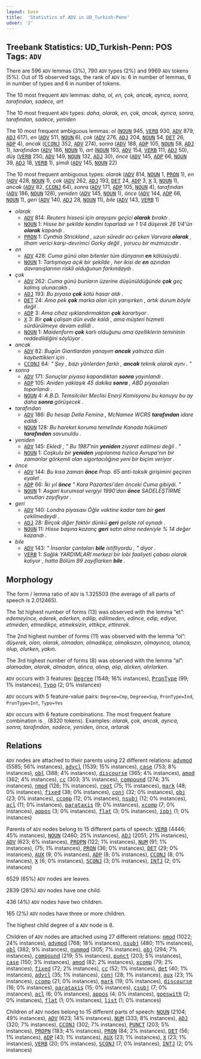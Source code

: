 ```yaml
---
layout: base
title:  'Statistics of ADV in UD_Turkish-Penn'
udver: '2'
---
```


## Treebank Statistics: UD_Turkish-Penn: POS Tags: `ADV`

There are 596 `ADV` lemmas (3%), 790 `ADV` types (2%) and 9969 `ADV` tokens (5%).
Out of 15 observed tags, the rank of `ADV` is: 6 in number of lemmas, 6 in number of types and 6 in number of tokens.

The 10 most frequent `ADV` lemmas: <em>daha, ol, en, çok, ancak, ayrıca, sonra, tarafından, sadece, art</em>

The 10 most frequent `ADV` types:  <em>daha, olarak, en, çok, ancak, ayrıca, sonra, tarafından, sadece, yeniden</em>

The 10 most frequent ambiguous lemmas: <em>ol</em> (<tt><a href="tr_penn-pos-NOUN.html">NOUN</a></tt> 945, <tt><a href="tr_penn-pos-VERB.html">VERB</a></tt> 930, <tt><a href="tr_penn-pos-ADV.html">ADV</a></tt> 879, <tt><a href="tr_penn-pos-ADJ.html">ADJ</a></tt> 617), <em>en</em> (<tt><a href="tr_penn-pos-ADV.html">ADV</a></tt> 511, <tt><a href="tr_penn-pos-NOUN.html">NOUN</a></tt> 6), <em>çok</em> (<tt><a href="tr_penn-pos-ADV.html">ADV</a></tt> 276, <tt><a href="tr_penn-pos-ADJ.html">ADJ</a></tt> 204, <tt><a href="tr_penn-pos-NOUN.html">NOUN</a></tt> 54, <tt><a href="tr_penn-pos-DET.html">DET</a></tt> 26, <tt><a href="tr_penn-pos-ADP.html">ADP</a></tt> 4), <em>ancak</em> (<tt><a href="tr_penn-pos-CCONJ.html">CCONJ</a></tt> 352, <tt><a href="tr_penn-pos-ADV.html">ADV</a></tt> 274), <em>sonra</em> (<tt><a href="tr_penn-pos-ADV.html">ADV</a></tt> 188, <tt><a href="tr_penn-pos-ADP.html">ADP</a></tt> 105, <tt><a href="tr_penn-pos-NOUN.html">NOUN</a></tt> 58, <tt><a href="tr_penn-pos-ADJ.html">ADJ</a></tt> 1), <em>tarafından</em> (<tt><a href="tr_penn-pos-ADV.html">ADV</a></tt> 186, <tt><a href="tr_penn-pos-NOUN.html">NOUN</a></tt> 1), <em>art</em> (<tt><a href="tr_penn-pos-NOUN.html">NOUN</a></tt> 193, <tt><a href="tr_penn-pos-ADV.html">ADV</a></tt> 154, <tt><a href="tr_penn-pos-VERB.html">VERB</a></tt> 111, <tt><a href="tr_penn-pos-ADJ.html">ADJ</a></tt> 50), <em>düş</em> (<tt><a href="tr_penn-pos-VERB.html">VERB</a></tt> 250, <tt><a href="tr_penn-pos-ADV.html">ADV</a></tt> 149, <tt><a href="tr_penn-pos-NOUN.html">NOUN</a></tt> 132, <tt><a href="tr_penn-pos-ADJ.html">ADJ</a></tt> 30), <em>önce</em> (<tt><a href="tr_penn-pos-ADV.html">ADV</a></tt> 145, <tt><a href="tr_penn-pos-ADP.html">ADP</a></tt> 66, <tt><a href="tr_penn-pos-NOUN.html">NOUN</a></tt> 39, <tt><a href="tr_penn-pos-ADJ.html">ADJ</a></tt> 18, <tt><a href="tr_penn-pos-VERB.html">VERB</a></tt> 1), <em>şimdi</em> (<tt><a href="tr_penn-pos-ADV.html">ADV</a></tt> 145, <tt><a href="tr_penn-pos-NOUN.html">NOUN</a></tt> 22)

The 10 most frequent ambiguous types:  <em>olarak</em> (<tt><a href="tr_penn-pos-ADV.html">ADV</a></tt> 814, <tt><a href="tr_penn-pos-NOUN.html">NOUN</a></tt> 1, <tt><a href="tr_penn-pos-PRON.html">PRON</a></tt> 1), <em>en</em> (<tt><a href="tr_penn-pos-ADV.html">ADV</a></tt> 428, <tt><a href="tr_penn-pos-NOUN.html">NOUN</a></tt> 1), <em>çok</em> (<tt><a href="tr_penn-pos-ADV.html">ADV</a></tt> 262, <tt><a href="tr_penn-pos-ADJ.html">ADJ</a></tt> 193, <tt><a href="tr_penn-pos-DET.html">DET</a></tt> 24, <tt><a href="tr_penn-pos-ADP.html">ADP</a></tt> 3, <tt><a href="tr_penn-pos-X.html">X</a></tt> 3, <tt><a href="tr_penn-pos-NOUN.html">NOUN</a></tt> 1), <em>ancak</em> (<tt><a href="tr_penn-pos-ADV.html">ADV</a></tt> 82, <tt><a href="tr_penn-pos-CCONJ.html">CCONJ</a></tt> 64), <em>sonra</em> (<tt><a href="tr_penn-pos-ADV.html">ADV</a></tt> 171, <tt><a href="tr_penn-pos-ADP.html">ADP</a></tt> 105, <tt><a href="tr_penn-pos-NOUN.html">NOUN</a></tt> 4), <em>tarafından</em> (<tt><a href="tr_penn-pos-ADV.html">ADV</a></tt> 186, <tt><a href="tr_penn-pos-NOUN.html">NOUN</a></tt> 128), <em>yeniden</em> (<tt><a href="tr_penn-pos-ADV.html">ADV</a></tt> 145, <tt><a href="tr_penn-pos-NOUN.html">NOUN</a></tt> 1), <em>önce</em> (<tt><a href="tr_penn-pos-ADV.html">ADV</a></tt> 144, <tt><a href="tr_penn-pos-ADP.html">ADP</a></tt> 66, <tt><a href="tr_penn-pos-NOUN.html">NOUN</a></tt> 1), <em>geri</em> (<tt><a href="tr_penn-pos-ADV.html">ADV</a></tt> 140, <tt><a href="tr_penn-pos-ADJ.html">ADJ</a></tt> 28, <tt><a href="tr_penn-pos-NOUN.html">NOUN</a></tt> 11), <em>bile</em> (<tt><a href="tr_penn-pos-ADV.html">ADV</a></tt> 143, <tt><a href="tr_penn-pos-VERB.html">VERB</a></tt> 1)


* <em>olarak</em>
  * <tt><a href="tr_penn-pos-ADV.html">ADV</a></tt> 814: <em>Reuters hissesi için arayışını geçici <b>olarak</b> bıraktı .</em>
  * <tt><a href="tr_penn-pos-NOUN.html">NOUN</a></tt> 1: <em>Hisse bir şekilde kendini toparladı ve 1 1/4 düşerek 26 1/4'ün <b>olarak</b> kapandı .</em>
  * <tt><a href="tr_penn-pos-PRON.html">PRON</a></tt> 1: <em>Cynthia Strickland , uzun süredir acı çeken Varvara <b>olarak</b> , ilham verici karşı-devrimci Gorky değil , yorucu bir mızmızcıdır .</em>
* <em>en</em>
  * <tt><a href="tr_penn-pos-ADV.html">ADV</a></tt> 428: <em>Cuma günü olan bitenler tüm dünyanın <b>en</b> kötüsüydü .</em>
  * <tt><a href="tr_penn-pos-NOUN.html">NOUN</a></tt> 1: <em>Tartışmaya açık bir şekilde , her ikisi de <b>en</b> azından davranışlarının riskli olduğunun farkındaydı .</em>
* <em>çok</em>
  * <tt><a href="tr_penn-pos-ADV.html">ADV</a></tt> 262: <em>Cuma günü bunların üzerine düşünüldüğünde <b>çok</b> geç kalmış olunacaktı .</em>
  * <tt><a href="tr_penn-pos-ADJ.html">ADJ</a></tt> 193: <em>Bu piyasa <b>çok</b> kötü hasar aldı .</em>
  * <tt><a href="tr_penn-pos-DET.html">DET</a></tt> 24: <em>Ama pek <b>çok</b> marka alan için yarışırken , artık durum böyle değil .</em>
  * <tt><a href="tr_penn-pos-ADP.html">ADP</a></tt> 3: <em>Ama cihaz ışıklandırmaktan <b>çok</b> karartıyor .</em>
  * <tt><a href="tr_penn-pos-X.html">X</a></tt> 3: <em>Bir <b>çok</b> çalışan dün evde kaldı , ama müşteri hizmeti sürdürülmeye devam edildi .</em>
  * <tt><a href="tr_penn-pos-NOUN.html">NOUN</a></tt> 1: <em>Maidenform <b>çok</b> karlı olduğunu ama özelliklerin temininin reddedildiğini söylüyor .</em>
* <em>ancak</em>
  * <tt><a href="tr_penn-pos-ADV.html">ADV</a></tt> 82: <em>Bugün Giantlardan yanayım <b>ancak</b> yalnızca dün kaybettikleri için .</em>
  * <tt><a href="tr_penn-pos-CCONJ.html">CCONJ</a></tt> 64: <em>" Şey , bazı yönlerden farklı , <b>ancak</b> teknik olarak aynı . "</em>
* <em>sonra</em>
  * <tt><a href="tr_penn-pos-ADV.html">ADV</a></tt> 171: <em>Sonuçlar piyasa kapandıktan <b>sonra</b> yayınlandı .</em>
  * <tt><a href="tr_penn-pos-ADP.html">ADP</a></tt> 105: <em>Aniden yaklaşık 45 dakika <b>sonra</b> , ABD piyasaları toparlandı .</em>
  * <tt><a href="tr_penn-pos-NOUN.html">NOUN</a></tt> 4: <em>A.B.D. Temsilciler Meclisi Enerji Komisyonu bu konuyu bu ay daha <b>sonra</b> görüşecek .</em>
* <em>tarafından</em>
  * <tt><a href="tr_penn-pos-ADV.html">ADV</a></tt> 186: <em>Bu hesap Della Femina , McNamee WCRS <b>tarafından</b> idare edildi .</em>
  * <tt><a href="tr_penn-pos-NOUN.html">NOUN</a></tt> 128: <em>Bu hareket koruma temelinde Kanada hükümeti <b>tarafından</b> savunuldu .</em>
* <em>yeniden</em>
  * <tt><a href="tr_penn-pos-ADV.html">ADV</a></tt> 145: <em>Ekledi , " Bu 1987'nin <b>yeniden</b> ziyaret edilmesi değil . "</em>
  * <tt><a href="tr_penn-pos-NOUN.html">NOUN</a></tt> 1: <em>Coşkulu bir <b>yeniden</b> yapılanma hızlıca Avrupa'nın bir zamanlar görkemli olan sigortacılığına yeni bir biçim veriyor .</em>
* <em>önce</em>
  * <tt><a href="tr_penn-pos-ADV.html">ADV</a></tt> 144: <em>Bu kısa zaman <b>önce</b> Prop. 65 anti-toksik girişimini geçiren eyalet .</em>
  * <tt><a href="tr_penn-pos-ADP.html">ADP</a></tt> 66: <em>İki yıl <b>önce</b> " Kara Pazartesi'den önceki Cuma gibiydi. "</em>
  * <tt><a href="tr_penn-pos-NOUN.html">NOUN</a></tt> 1: <em>Asgari kurumsal vergiyi 1990'dan <b>önce</b> SADELEŞTİRME umutları zayıflıyor .</em>
* <em>geri</em>
  * <tt><a href="tr_penn-pos-ADV.html">ADV</a></tt> 140: <em>Londra piyasası Öğle vaktine kadar tam bir <b>geri</b> çekilmedeydi .</em>
  * <tt><a href="tr_penn-pos-ADJ.html">ADJ</a></tt> 28: <em>Birçok diğer faktör dünkü <b>geri</b> gelişte rol oynadı .</em>
  * <tt><a href="tr_penn-pos-NOUN.html">NOUN</a></tt> 11: <em>Hisse başına kazanç <b>geri</b> satın alma nedeniyle % 14 değer kazandı .</em>
* <em>bile</em>
  * <tt><a href="tr_penn-pos-ADV.html">ADV</a></tt> 143: <em>" İnsanlar çantaları <b>bile</b> istifliyordu , " diyor .</em>
  * <tt><a href="tr_penn-pos-VERB.html">VERB</a></tt> 1: <em>Sağlık YARDIMLARI merkezi bir lobi faaliyeti çabası olarak kalıyor , hatta Bölüm 89 zayıflarken <b>bile</b> .</em>

## Morphology

The form / lemma ratio of `ADV` is 1.325503 (the average of all parts of speech is 2.012465).

The 1st highest number of forms (13) was observed with the lemma “et”: <em>edemeyince, ederek, ederken, edilip, edilmeden, edince, edip, ediyor, etmeden, etmedikçe, etmeksizin, ettikçe, ettirerek</em>.

The 2nd highest number of forms (11) was observed with the lemma “ol”: <em>düşerek, olan, olarak, olmadan, olmadıkça, olmaksızın, olmayınca, olunca, olup, olurken, yakın</em>.

The 3rd highest number of forms (8) was observed with the lemma “al”: <em>alamadan, alarak, almadan, alınca, alınıp, alıp, alırken, alırlarken</em>.

`ADV` occurs with 3 features: <tt><a href="tr_penn-feat-Degree.html">Degree</a></tt> (1548; 16% instances), <tt><a href="tr_penn-feat-PronType.html">PronType</a></tt> (99; 1% instances), <tt><a href="tr_penn-feat-Typo.html">Typo</a></tt> (2; 0% instances)

`ADV` occurs with 5 feature-value pairs: `Degree=Cmp`, `Degree=Sup`, `PronType=Ind`, `PronType=Int`, `Typo=Yes`

`ADV` occurs with 6 feature combinations.
The most frequent feature combination is `_` (8320 tokens).
Examples: <em>olarak, çok, ancak, ayrıca, sonra, tarafından, sadece, yeniden, önce, artarak</em>


## Relations

`ADV` nodes are attached to their parents using 22 different relations: <tt><a href="tr_penn-dep-advmod.html">advmod</a></tt> (5585; 56% instances), <tt><a href="tr_penn-dep-advcl.html">advcl</a></tt> (1539; 15% instances), <tt><a href="tr_penn-dep-case.html">case</a></tt> (753; 8% instances), <tt><a href="tr_penn-dep-obl.html">obl</a></tt> (388; 4% instances), <tt><a href="tr_penn-dep-discourse.html">discourse</a></tt> (365; 4% instances), <tt><a href="tr_penn-dep-amod.html">amod</a></tt> (362; 4% instances), <tt><a href="tr_penn-dep-cc.html">cc</a></tt> (303; 3% instances), <tt><a href="tr_penn-dep-compound.html">compound</a></tt> (274; 3% instances), <tt><a href="tr_penn-dep-nmod.html">nmod</a></tt> (126; 1% instances), <tt><a href="tr_penn-dep-root.html">root</a></tt> (75; 1% instances), <tt><a href="tr_penn-dep-mark.html">mark</a></tt> (48; 0% instances), <tt><a href="tr_penn-dep-fixed.html">fixed</a></tt> (38; 0% instances), <tt><a href="tr_penn-dep-conj.html">conj</a></tt> (32; 0% instances), <tt><a href="tr_penn-dep-obj.html">obj</a></tt> (23; 0% instances), <tt><a href="tr_penn-dep-ccomp.html">ccomp</a></tt> (12; 0% instances), <tt><a href="tr_penn-dep-nsubj.html">nsubj</a></tt> (12; 0% instances), <tt><a href="tr_penn-dep-acl.html">acl</a></tt> (11; 0% instances), <tt><a href="tr_penn-dep-parataxis.html">parataxis</a></tt> (9; 0% instances), <tt><a href="tr_penn-dep-xcomp.html">xcomp</a></tt> (7; 0% instances), <tt><a href="tr_penn-dep-appos.html">appos</a></tt> (3; 0% instances), <tt><a href="tr_penn-dep-flat.html">flat</a></tt> (3; 0% instances), <tt><a href="tr_penn-dep-iobj.html">iobj</a></tt> (1; 0% instances)

Parents of `ADV` nodes belong to 15 different parts of speech: <tt><a href="tr_penn-pos-VERB.html">VERB</a></tt> (4446; 45% instances), <tt><a href="tr_penn-pos-NOUN.html">NOUN</a></tt> (2460; 25% instances), <tt><a href="tr_penn-pos-ADJ.html">ADJ</a></tt> (2051; 21% instances), <tt><a href="tr_penn-pos-ADV.html">ADV</a></tt> (623; 6% instances), <tt><a href="tr_penn-pos-PROPN.html">PROPN</a></tt> (122; 1% instances), <tt><a href="tr_penn-pos-NUM.html">NUM</a></tt> (91; 1% instances),  (75; 1% instances), <tt><a href="tr_penn-pos-PRON.html">PRON</a></tt> (36; 0% instances), <tt><a href="tr_penn-pos-DET.html">DET</a></tt> (29; 0% instances), <tt><a href="tr_penn-pos-AUX.html">AUX</a></tt> (9; 0% instances), <tt><a href="tr_penn-pos-ADP.html">ADP</a></tt> (8; 0% instances), <tt><a href="tr_penn-pos-CCONJ.html">CCONJ</a></tt> (8; 0% instances), <tt><a href="tr_penn-pos-X.html">X</a></tt> (6; 0% instances), <tt><a href="tr_penn-pos-SCONJ.html">SCONJ</a></tt> (3; 0% instances), <tt><a href="tr_penn-pos-INTJ.html">INTJ</a></tt> (2; 0% instances)

6529 (65%) `ADV` nodes are leaves.

2839 (28%) `ADV` nodes have one child.

436 (4%) `ADV` nodes have two children.

165 (2%) `ADV` nodes have three or more children.

The highest child degree of a `ADV` node is 8.

Children of `ADV` nodes are attached using 27 different relations: <tt><a href="tr_penn-dep-nmod.html">nmod</a></tt> (1022; 24% instances), <tt><a href="tr_penn-dep-advmod.html">advmod</a></tt> (768; 18% instances), <tt><a href="tr_penn-dep-nsubj.html">nsubj</a></tt> (480; 11% instances), <tt><a href="tr_penn-dep-obl.html">obl</a></tt> (382; 9% instances), <tt><a href="tr_penn-dep-nummod.html">nummod</a></tt> (305; 7% instances), <tt><a href="tr_penn-dep-obj.html">obj</a></tt> (294; 7% instances), <tt><a href="tr_penn-dep-compound.html">compound</a></tt> (219; 5% instances), <tt><a href="tr_penn-dep-punct.html">punct</a></tt> (203; 5% instances), <tt><a href="tr_penn-dep-case.html">case</a></tt> (150; 3% instances), <tt><a href="tr_penn-dep-amod.html">amod</a></tt> (82; 2% instances), <tt><a href="tr_penn-dep-xcomp.html">xcomp</a></tt> (79; 2% instances), <tt><a href="tr_penn-dep-fixed.html">fixed</a></tt> (72; 2% instances), <tt><a href="tr_penn-dep-cc.html">cc</a></tt> (52; 1% instances), <tt><a href="tr_penn-dep-det.html">det</a></tt> (40; 1% instances), <tt><a href="tr_penn-dep-advcl.html">advcl</a></tt> (35; 1% instances), <tt><a href="tr_penn-dep-conj.html">conj</a></tt> (28; 1% instances), <tt><a href="tr_penn-dep-aux.html">aux</a></tt> (23; 1% instances), <tt><a href="tr_penn-dep-ccomp.html">ccomp</a></tt> (21; 0% instances), <tt><a href="tr_penn-dep-mark.html">mark</a></tt> (19; 0% instances), <tt><a href="tr_penn-dep-discourse.html">discourse</a></tt> (16; 0% instances), <tt><a href="tr_penn-dep-parataxis.html">parataxis</a></tt> (15; 0% instances), <tt><a href="tr_penn-dep-csubj.html">csubj</a></tt> (7; 0% instances), <tt><a href="tr_penn-dep-acl.html">acl</a></tt> (6; 0% instances), <tt><a href="tr_penn-dep-appos.html">appos</a></tt> (4; 0% instances), <tt><a href="tr_penn-dep-goeswith.html">goeswith</a></tt> (2; 0% instances), <tt><a href="tr_penn-dep-flat.html">flat</a></tt> (1; 0% instances), <tt><a href="tr_penn-dep-list.html">list</a></tt> (1; 0% instances)

Children of `ADV` nodes belong to 15 different parts of speech: <tt><a href="tr_penn-pos-NOUN.html">NOUN</a></tt> (2104; 49% instances), <tt><a href="tr_penn-pos-ADV.html">ADV</a></tt> (623; 14% instances), <tt><a href="tr_penn-pos-NUM.html">NUM</a></tt> (333; 8% instances), <tt><a href="tr_penn-pos-ADJ.html">ADJ</a></tt> (320; 7% instances), <tt><a href="tr_penn-pos-CCONJ.html">CCONJ</a></tt> (302; 7% instances), <tt><a href="tr_penn-pos-PUNCT.html">PUNCT</a></tt> (203; 5% instances), <tt><a href="tr_penn-pos-PROPN.html">PROPN</a></tt> (183; 4% instances), <tt><a href="tr_penn-pos-PRON.html">PRON</a></tt> (84; 2% instances), <tt><a href="tr_penn-pos-DET.html">DET</a></tt> (56; 1% instances), <tt><a href="tr_penn-pos-ADP.html">ADP</a></tt> (43; 1% instances), <tt><a href="tr_penn-pos-AUX.html">AUX</a></tt> (23; 1% instances), <tt><a href="tr_penn-pos-X.html">X</a></tt> (23; 1% instances), <tt><a href="tr_penn-pos-VERB.html">VERB</a></tt> (20; 0% instances), <tt><a href="tr_penn-pos-SCONJ.html">SCONJ</a></tt> (7; 0% instances), <tt><a href="tr_penn-pos-INTJ.html">INTJ</a></tt> (2; 0% instances)

